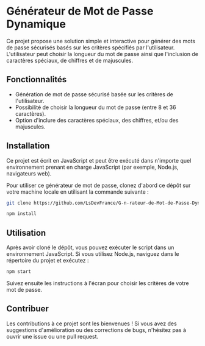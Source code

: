 # Générateur de Mot de Passe Dynamique

Ce projet propose une solution simple et interactive pour générer des mots de passe sécurisés basés sur les critères spécifiés par l'utilisateur. L'utilisateur peut choisir la longueur du mot de passe ainsi que l'inclusion de caractères spéciaux, de chiffres et de majuscules.

## Fonctionnalités

- Génération de mot de passe sécurisé basée sur les critères de l'utilisateur.
- Possibilité de choisir la longueur du mot de passe (entre 8 et 36 caractères).
- Option d'inclure des caractères spéciaux, des chiffres, et/ou des majuscules.

## Installation

Ce projet est écrit en JavaScript et peut être exécuté dans n'importe quel environnement prenant en charge JavaScript (par exemple, Node.js, navigateurs web).

Pour utiliser ce générateur de mot de passe, clonez d'abord ce dépôt sur votre machine locale en utilisant la commande suivante :

```bash
git clone https://github.com/LsDevFrance/G-n-rateur-de-Mot-de-Passe-Dynamique.git
```

```bash
npm install
```

## Utilisation

Après avoir cloné le dépôt, vous pouvez exécuter le script dans un environnement JavaScript. Si vous utilisez Node.js, naviguez dans le répertoire du projet et exécutez :

```bash
npm start
```

Suivez ensuite les instructions à l'écran pour choisir les critères de votre mot de passe.

## Contribuer

Les contributions à ce projet sont les bienvenues ! Si vous avez des suggestions d'amélioration ou des corrections de bugs, n'hésitez pas à ouvrir une issue ou une pull request.

